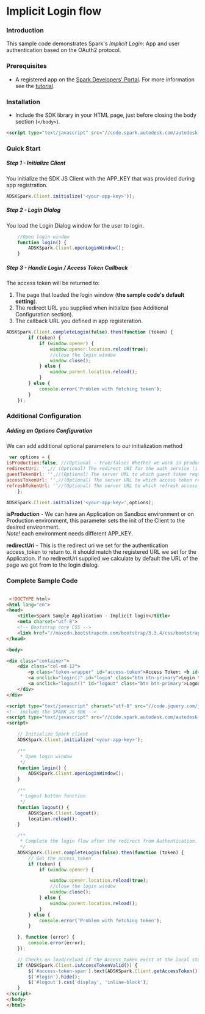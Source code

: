  Implicit Login flow
========================
### Introduction
This sample code demonstrates Spark's _Implicit Login_: App and user authentication based on the OAuth2 protocol.

### Prerequisites
* A registered app on the <a href="https://spark.autodesk.com/developers/" target="_blank">Spark Developers' Portal</a>. For more information see the <a href="https://spark.autodesk.com/developers/reference/introduction/tutorials/register-an-app" target="_blank">tutorial</a>.


### Installation
* Include the SDK library in your HTML page, just before closing the body section (`</body>`).

```HTML
<script type="text/javascript" src="//code.spark.autodesk.com/autodesk-spark-sdk-0.1.0.min.js"></script>
```


### Quick Start
##### Step 1 - Initialize Client
You initialize the SDK JS Client with the APP_KEY that was provided during app registration.

```JavaScript
ADSKSpark.Client.initialize('<your-app-key>'));
```

##### Step 2 - Login Dialog
You load the Login Dialog window for the user to login.

```JavaScript
	//Open login window
	function login() {
		ADSKSpark.Client.openLoginWindow();
	}
```

##### Step 3 - Handle Login / Access Token Callback
The access token will be returned to:<br>
1. The page that loaded the login window (<b>the sample code's default setting</b>).<br>
2. The redirect URL you supplied when initialize (see Additional Configuration section).<br>
3. The callback URL you defined in app registeration.<br>

```JavaScript
ADSKSpark.Client.completeLogin(false).then(function (token) {
		if (token) {
			if (window.opener) {
				window.opener.location.reload(true);
				//close the login window
				window.close();
			} else {
				window.parent.location.reload();
			}
		} else {
			console.error('Problem with fetching token');
		}
	});
```

### Additional Configuration
##### Adding an Options Configuration
We can add additional optional parameters to our initialization method

```JavaScript
 var options = {
isProduction:false, //(Optional - true/false) Whether we work in production or sandbox environment default to sandbox
redirectUri: '',// (Optional) The redirect URI for the auth service (i.e. http://example.com/callback), in cases where it is different than the one that was set for your app's Callback URL
guestTokenUrl: '',//(Optional) The server URL to which guest token requests will be directed, for example http://example.com/guest_token.
accessTokenUrl: '',//(Optional) The server URL to which access token requests will be directed, for example http://example.com/access_token.
refreshTokenUrl: ''//(Optional) The server URL to which refresh access token requests will be directed.
    };

ADSKSpark.Client.initialize('<your-app-key>',options);
```
<b>isProduction</b> - We can have an Application on Sandbox environment or on Production environment, this parameter sets the init of the Client to the desired environment.<br>
<i>Note!</i>  each environment needs different APP_KEY.

<b>redirectUri</b> - This is the redirect uri we set for the authentication access_token to return to.
it should match the registered URL we set for the Application.
If no redirectUri supplied we calculate by default the URL of the page we got from to the login dialog.

### Complete Sample Code
```HTML

 <!DOCTYPE html>
<html lang="en">
<head>
	<title>Spark Sample Application - Implicit login</title>
	<meta charset="utf-8">
	<!-- Bootstrap core CSS -->
	<link href="//maxcdn.bootstrapcdn.com/bootstrap/3.3.4/css/bootstrap.min.css" rel="stylesheet">
</head>

<body>

<div class="container">
	<div class="col-md-12">
		<p class="token-wrapper" id="access-token">Access Token: <b id="access-token-span">none</b></p>
		<a onclick="login()" id="login" class="btn btn-primary">Login to Get an Access Token (Implicit)</a>
		<a onclick="logout()" id="logout" class="btn btn-primary">Logout</a>
	</div>
</div>

<script type="text/javascript" charset="utf-8" src="//code.jquery.com/jquery-2.1.3.min.js"></script>
<!-- include the SPARK JS SDK -->
<script type="text/javascript" src="//code.spark.autodesk.com/autodesk-spark-sdk-0.1.0.min.js"></script>
<script>

	// Initialize Spark client
	ADSKSpark.Client.initialize('<your-app-key>');

	/**
	 * Open login window
	 */
	function login() {
		ADSKSpark.Client.openLoginWindow();
	}

	/**
	 * Logout button function
	 */
	function logout() {
		ADSKSpark.Client.logout();
		location.reload();
	}

	/**
	 * Complete the login flow after the redirect from Authentication.
 	 */
	ADSKSpark.Client.completeLogin(false).then(function (token) {
		// Get the access_token
		if (token) {
			if (window.opener) {

				window.opener.location.reload(true);
				//close the login window
				window.close();
			} else {
				window.parent.location.reload();
			}
		} else {
			console.error('Problem with fetching token');
		}

	}, function (error) {
		console.error(error);
	});

	// Checks on load/reload if the Access_token exist at the local storage.
	if (ADSKSpark.Client.isAccessTokenValid()) {
		$('#access-token-span').text(ADSKSpark.Client.getAccessToken());
		$('#login').hide();
		$('#logout').css('display', 'inline-block');
	}
</script>
</body>
</html>

```




